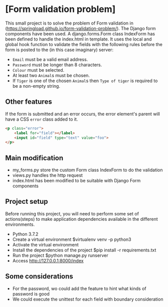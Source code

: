 # [Form validation problem]

This small project is to solve the problem of Form validation in  (https://springload.github.io/form-validation-problem/). The Django form components have been used. A django.forms.Form class IndexForm has been defined to handle the index.html in template. It uses the local and global hook function to validate the fields with the following rules before the form is posted to the (in this case imaginary) server:

* `Email` must be a valid email address.
* `Password` must be longer than 8 characters.
* `Colour` must be selected.
* At least two `Animal`s must be chosen.
* If `Tiger` is one of the chosen `Animal`s then `Type of tiger` is required to be a non-empty string.

## Other features

If the form is submitted and an error occurs, the error element's parent will have a CSS `error` class added to it.

```html
<p class="error">
    <label for="field"></label>
    <input id="field" type="text" value="foo">
</p>
```

## Main modification

* my_forms.py store the custom Form class IndexForm to do the validation
* views.py handles the http request
* index.html has been modified to be suitable with Django Form components

## Project setup
Before running this project, you will need to perform some set of actions(steps) to make application dependencies available in the different environments.

* Python 3.7.2
* Create a virtual environment $virtualenv venv -p python3
* Activate the virtual environment
* Install the dependencies of the project $pip install -r requirements.txt
* Run the project $python manage.py runserver
* Access http://127.0.0.1:8000/index

## Some considerations

* For the password, wo could add the feature to hint what kinds of password is good
* We could execute the unittest for each field with boundary consideration